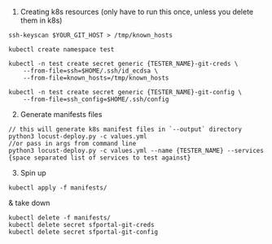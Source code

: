 1. Creating k8s resources (only have to run this once, unless you delete them in k8s)
```
ssh-keyscan $YOUR_GIT_HOST > /tmp/known_hosts

kubectl create namespace test

kubectl -n test create secret generic {TESTER_NAME}-git-creds \
    --from-file=ssh=$HOME/.ssh/id_ecdsa \
    --from-file=known_hosts=/tmp/known_hosts

kubectl -n test create secret generic {TESTER_NAME}-git-config \
    --from-file=ssh_config=$HOME/.ssh/config
```
2. Generate manifests files
```
// this will generate k8s manifest files in `--output` directory
python3 locust-deploy.py -c values.yml
//or pass in args from command line
python3 locust-deploy.py -c values.yml --name {TESTER_NAME} --services {space separated list of services to test against}
```

3. Spin up 
```
kubectl apply -f manifests/
```
& take down

```
kubectl delete -f manifests/
kubectl delete secret sfportal-git-creds
kubectl delete secret sfportal-git-config
```
